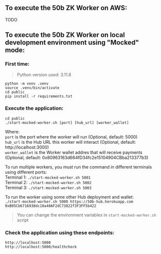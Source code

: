 ## To execute the 50b ZK Worker on AWS:

TODO

## To execute the 50b ZK Worker on local development environment using "Mocked" mode:

### First time:

> Python version used: 3.11.8

```
python -m venv .venv
source .venv/bin/activate
cd public
pip install -r requirements.txt
```

### Execute the application:

```
cd public
./start-mocked-worker.sh [port] [hub_url] [worker_wallet]
```

Where:  
`port` is the port where the worker will run (Optional, default: 5000)  
`hub_url` is the Hub URL this worker will interact (Optional, default: http://localhost:3000)  
`worker_wallet` is the Worker wallet addres that will receive payments (Optional, default: 0x80963163d664fD34fc2e15104904CBba213377b3)

To run multiple workers, you must run the command in different terminals using different ports:  
Terminal 1: `./start-mocked-worker.sh 5001`  
Terminal 2: `./start-mocked-worker.sh 5002`  
Terminal 3: `./start-mocked-worker.sh 5003`

To run the worker using some other Hub deployment and wallet:  
`./start-mocked-worker.sh 5000 https://50b-hub.herokuapp.com 0xB05Cb6716938dc10a48AF2dC73822f3F3FF5b422`

> You can change the environment variables in `start-mocked-worker.sh` script

### Check the application using these endpoints:

```
http://localhost:5000
http://localhost:5000/healthcheck
```
